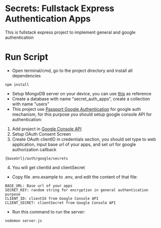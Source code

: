 # Secrets: Fullstack Express Authentication Apps

This is fullstack express project to implement general and google authentication

# Run Script

- Open terminal/cmd, go to the project directory and install all dependencies

```
npm install
```

- Setup MongoDB server on your device, you can use [this](https://www.mongodb.com/docs/manual/tutorial/install-mongodb-on-os-x/) as reference
- Create a database with name "secret_auth_apps", create a collection with name "users"
- This project use [Passport Google Authentication](https://www.passportjs.org/packages/passport-google-oauth20/) for google auth mechanism, for this purpose you should setup google console API for authentication:

1. Add project in [Google Console API](https://console.cloud.google.com/apis/dashboard)
2. Setup OAuth Consent Screen
3. Create OAuth clientID in credentials section, you should set type to web application, input base url of your apps, and set url for google authorization callback

```
{baseUrl}/auth/google/secrets
```

4. You will get clientId and clientSecret

- Copy file .env.example to .env, and edit the content of that file:

```
BASE_URL: Base url of your apps
SECRET_KEY: random string for encryption in general authentication purpose
CLIENT_ID: clientId from Google Console API
CLIENT_SECRET: clientSecret from Google Console API
```

- Run this command to run the server:

```
nodemon server.js
```
